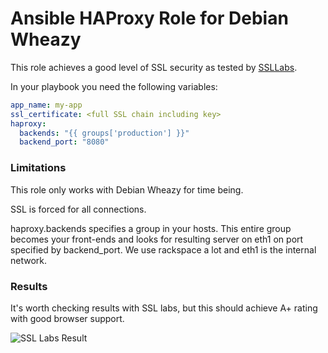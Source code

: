 # Ansible HAProxy Role for Debian Wheazy

This role achieves a good level of SSL security as tested by [SSLLabs](http://ssllabs.com/ssltest/).

In your playbook you need the following variables:

```yaml
app_name: my-app
ssl_certificate: <full SSL chain including key>
haproxy:
  backends: "{{ groups['production'] }}"
  backend_port: "8080"
```

### Limitations

This role only works with Debian Wheazy for time being.

SSL is forced for all connections.

haproxy.backends specifies a group in your hosts. This entire group becomes your front-ends and looks for resulting server on eth1 on port specified by backend_port. We use rackspace a lot and eth1 is the internal network.

### Results

It's worth checking results with SSL labs, but this should achieve A+ rating with good browser support.

![SSL Labs Result](https://tomsstuff.s3.amazonaws.com/aplus.png "SSL Labs Result")